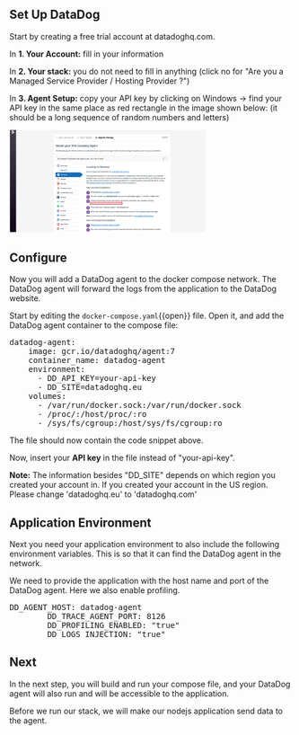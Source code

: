 ## Set Up DataDog 

Start by creating a free trial account at datadoghq.com. 

In **1. Your Account:**
fill in your information

In **2. Your stack:**
you do not need to fill in anything (click no for "Are you a Managed Service Provider / Hosting Provider ?")

In **3. Agent Setup:**
copy your API key by clicking on Windows -> find your API key in the same place as red rectangle in the image shown below: (it should be a long sequence of random numbers and letters)

<img src="https://github.com/andrebrogard/katacoda-scenarios/blob/main/datadog-tutorial/api_key.png?raw=true" alt="API_Key" width="350px" />

## Configure 

Now you will add a DataDog agent to the docker compose network. The DataDog agent will forward the logs from the application to the DataDog website.

Start by editing the `docker-compose.yaml`{{open}} file. Open it, and add the DataDog agent container to the compose file:

<pre class="file" data-filename="docker-compose.yaml" data-target="insert" data-marker="#TODO-add-DD-service">
datadog-agent:
    image: gcr.io/datadoghq/agent:7
    container_name: datadog-agent
    environment:
      - DD_API_KEY=your-api-key
      - DD_SITE=datadoghq.eu
    volumes:
      - /var/run/docker.sock:/var/run/docker.sock
      - /proc/:/host/proc/:ro
      - /sys/fs/cgroup:/host/sys/fs/cgroup:ro
</pre>

The file should now contain the code snippet above.

Now, insert your **API key** in the file instead of "your-api-key".

**Note:** The information besides "DD_SITE" depends on which region you created your account in. If you created your account in the US region. Please change 'datadoghq.eu' to 'datadoghq.com'

## Application Environment
Next you need your application environment to also include the following environment variables. This is so that it can find the DataDog agent in the network.

We need to provide the application with the host name and port of the DataDog agent. Here we also enable profiling. 

<pre class="file" data-filename="docker-compose.yaml" data-target="insert" data-marker="#TODO-add-DD-environment">
DD_AGENT_HOST: datadog-agent 
        DD_TRACE_AGENT_PORT: 8126 
        DD_PROFILING_ENABLED: "true" 
        DD_LOGS_INJECTION: "true"
</pre>


## Next
In the next step, you will build and run your compose file, and your DataDog agent will also run and will be accessible to the application. 

Before we run our stack, we will make our nodejs application send data to the agent.
